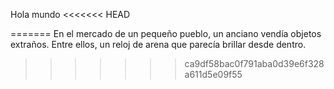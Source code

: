 Hola mundo
<<<<<<< HEAD

=======
En el mercado de un pequeño pueblo, un anciano vendía objetos extraños. Entre ellos, un reloj de arena que parecía brillar desde dentro.
>>>>>>> ca9df58bac0f791aba0d39e6f328a611d5e09f55
